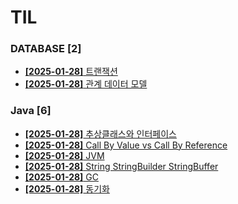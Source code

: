 # TIL
 
### DATABASE [2]
- [**[2025-01-28]**  트랜잭션](https://github.com/A-lass/TIL/blob/main/DATABASE/트랜잭션.md)
- [**[2025-01-28]**  관계 데이터 모델](https://github.com/A-lass/TIL/blob/main/DATABASE/관계_데이터_모델.md)
### Java [6]
- [**[2025-01-28]**  추상클래스와 인터페이스](https://github.com/A-lass/TIL/blob/main/Java/추상클래스와_인터페이스.md)
- [**[2025-01-28]**  Call By Value vs Call By Reference](https://github.com/A-lass/TIL/blob/main/Java/Call_By_Value_vs_Call_By_Reference.md)
- [**[2025-01-28]**  JVM](https://github.com/A-lass/TIL/blob/main/Java/JVM.md)
- [**[2025-01-28]**  String StringBuilder StringBuffer](https://github.com/A-lass/TIL/blob/main/Java/String_StringBuilder_StringBuffer.md)
- [**[2025-01-28]**  GC](https://github.com/A-lass/TIL/blob/main/Java/GC.md)
- [**[2025-01-28]**  동기화](https://github.com/A-lass/TIL/blob/main/Java/동기화.md)
